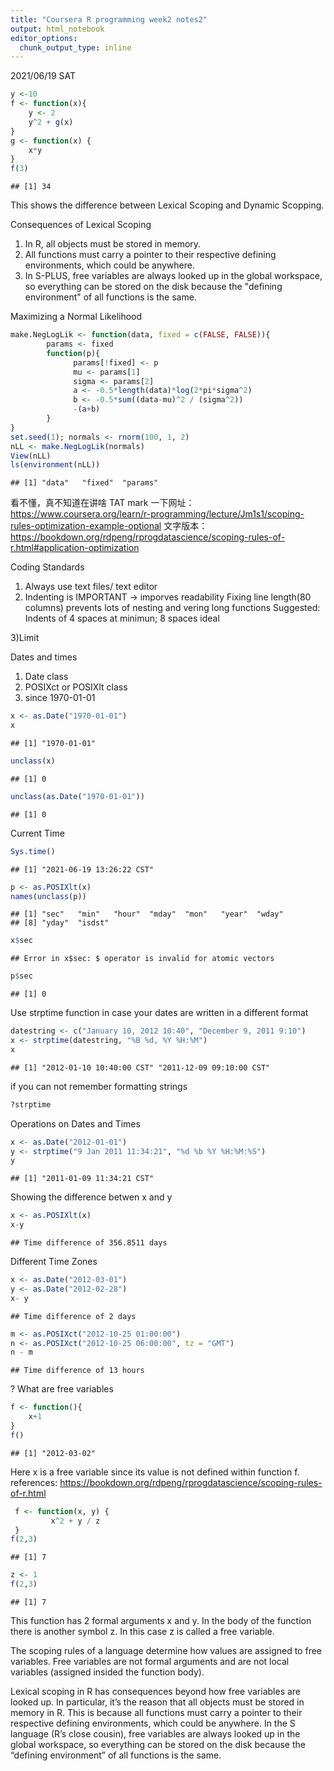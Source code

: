 ```yaml
---
title: "Coursera R programming week2 notes2"
output: html_notebook
editor_options: 
  chunk_output_type: inline
---
```

2021/06/19 SAT

```r
y <-10
f <- function(x){
    y <- 2
    y^2 + g(x)
}
g <- function(x) {
    x*y
}
f(3)
```

```
## [1] 34
```

This shows the difference between Lexical Scoping and Dynamic Scopping.



Consequences of Lexical Scoping
1) In R, all objects must be stored in memory.
2) All functions must carry a pointer to their respective defining environments, which could be anywhere.
3) In S-PLUS, free variables are always looked up in the global workspace, so everything can be stored on the disk because the "defining environment" of all functions is the same.

Maximizing a Normal Likelihood

```r
make.NegLogLik <- function(data, fixed = c(FALSE, FALSE)){
        params <- fixed
        function(p){
              params[!fixed] <- p
              mu <- params[1]
              sigma <- params[2]
              a <- -0.5*length(data)*log(2*pi*sigma^2)
              b <- -0.5*sum((data-mu)^2 / (sigma^2))
              -(a+b)
        }
}
set.seed(1); normals <- rnorm(100, 1, 2)
nLL <- make.NegLogLik(normals)
View(nLL)
ls(environment(nLL))
```

```
## [1] "data"   "fixed"  "params"
```
看不懂，真不知道在讲啥 TAT
mark 一下网址： https://www.coursera.org/learn/r-programming/lecture/Jm1s1/scoping-rules-optimization-example-optional
文字版本：https://bookdown.org/rdpeng/rprogdatascience/scoping-rules-of-r.html#application-optimization

Coding Standards
1) Always use text files/ text editor
2) Indenting is IMPORTANT -> imporves readability
    Fixing line length(80 columns) prevents lots of nesting and vering long functions
    Suggested: Indents of 4 spaces at minimun; 8 spaces ideal

3)Limit

Dates and times
1) Date class
2) POSIXct or POSIXlt class
3) since 1970-01-01

```r
x <- as.Date("1970-01-01")
x
```

```
## [1] "1970-01-01"
```

```r
unclass(x)
```

```
## [1] 0
```

```r
unclass(as.Date("1970-01-01"))
```

```
## [1] 0
```
Current Time

```r
Sys.time()
```

```
## [1] "2021-06-19 13:26:22 CST"
```


```r
p <- as.POSIXlt(x)
names(unclass(p))
```

```
## [1] "sec"   "min"   "hour"  "mday"  "mon"   "year"  "wday" 
## [8] "yday"  "isdst"
```

```r
x$sec
```

```
## Error in x$sec: $ operator is invalid for atomic vectors
```

```r
p$sec
```

```
## [1] 0
```
Use strptime function in case your dates are written in a different format

```r
datestring <- c("January 10, 2012 10:40", "December 9, 2011 9:10")
x <- strptime(datestring, "%B %d, %Y %H:%M")
x
```

```
## [1] "2012-01-10 10:40:00 CST" "2011-12-09 09:10:00 CST"
```

if you can not remember formatting strings

```r
?strptime
```

Operations on Dates and Times

```r
x <- as.Date("2012-01-01")
y <- strptime("9 Jan 2011 11:34:21", "%d %b %Y %H:%M:%S")
y
```

```
## [1] "2011-01-09 11:34:21 CST"
```
Showing the difference betwen x and y

```r
x <- as.POSIXlt(x)
x-y
```

```
## Time difference of 356.8511 days
```
Different Time Zones

```r
x <- as.Date("2012-03-01")
y <- as.Date("2012-02-28")
x- y
```

```
## Time difference of 2 days
```

```r
m <- as.POSIXct("2012-10-25 01:00:00")
n <- as.POSIXct("2012-10-25 06:00:00", tz = "GMT")
n - m
```

```
## Time difference of 13 hours
```
? What are free variables

```r
f <- function(){
    x+1
}
f()
```

```
## [1] "2012-03-02"
```
Here x is a free variable since its value is not defined within function f.
references: https://bookdown.org/rdpeng/rprogdatascience/scoping-rules-of-r.html


```r
 f <- function(x, y) {
         x^2 + y / z
 }
f(2,3)
```

```
## [1] 7
```

```r
z <- 1
f(2,3)
```

```
## [1] 7
```
This function has 2 formal arguments x and y. In the body of the function there is another symbol z. In this case z is called a free variable.

The scoping rules of a language determine how values are assigned to free variables. Free variables are not formal arguments and are not local variables (assigned insided the function body).

Lexical scoping in R has consequences beyond how free variables are looked up. In particular, it’s the reason that all objects must be stored in memory in R. This is because all functions must carry a pointer to their respective defining environments, which could be anywhere. In the S language (R’s close cousin), free variables are always looked up in the global workspace, so everything can be stored on the disk because the “defining environment” of all functions is the same.


